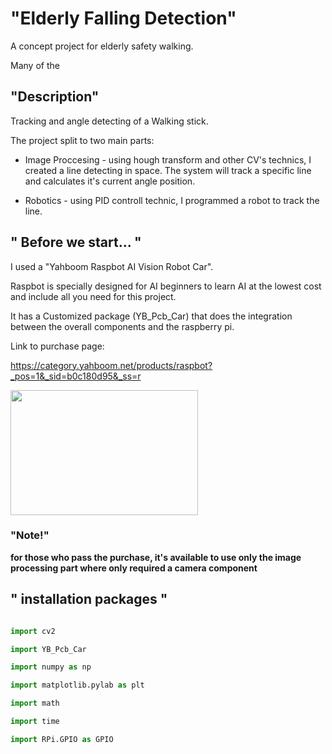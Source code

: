 # "Elderly Falling Detection"

A concept project for elderly safety walking.

Many of the 

## "Description"

Tracking and angle detecting of a Walking stick.

The project split to two main parts:

- Image Proccesing - using hough transform and other CV's technics, I created a line detecting in space. The system will track a specific line and calculates it's current angle position.

- Robotics - using PID controll technic, I programmed a robot to track the line. 

## " Before we start... "

I used a "Yahboom Raspbot AI Vision Robot Car".

Raspbot is specially designed for AI beginners to learn AI at the lowest cost and include all you need for this project.

It has a Customized package (YB_Pcb_Car) that does the integration between the overall components and the raspberry pi. 

Link to purchase page:

https://category.yahboom.net/products/raspbot?_pos=1&_sid=b0c180d95&_ss=r


<img src="https://user-images.githubusercontent.com/101269937/190184712-ad14d2e9-e70a-43a0-9437-20c94b0c1d50.jpg" width="300" height="200">

### "Note!"

**for those who pass the purchase, it's available to use only the image processing part where only required a camera component**

## " installation packages "

```python

import cv2

import YB_Pcb_Car

import numpy as np

import matplotlib.pylab as plt

import math

import time

import RPi.GPIO as GPIO
```


